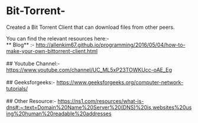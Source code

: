# Bit-Torrent-
Created a Bit Torrent Client that can download files from other peers.

You can find the relevant resources here:-<br>
    ** Blog** :- http://allenkim67.github.io/programming/2016/05/04/how-to-make-your-own-bittorrent-client.html<br><br>
    ## Youtube Channel:- https://www.youtube.com/channel/UC_ML5xP23TOWKUcc-oAE_Eg<br><br>
    ## Geeksforgeeks:- https://www.geeksforgeeks.org/computer-network-tutorials/<br><br>
    ## Other Resource:- https://ns1.com/resources/what-is-dns#:~:text=Domain%20Name%20Server%20(DNS)%20is,websites%20using%20human%20readable%20addresses
